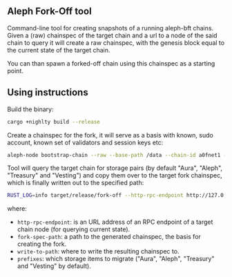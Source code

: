 ## Aleph Fork-Off tool

Command-line tool for creating snapshots of a running aleph-bft chains.
Given a (raw) chainspec of the target chain and a url to a node of the said chain to query it will create a raw chainspec, with the genesis block equal to the current state of the target chain.

You can than spawn a forked-off chain using this chainspec as a starting point.

## Using instructions

Build the binary:

```bash
cargo +nighlty build --release
```

Create a chainspec for the fork, it will serve as a basis with known, sudo account, known set of validators and session keys etc:

```bash
aleph-node bootstrap-chain --raw --base-path /data --chain-id a0fnet1 --account-ids <id1,id2,...>  --sudo-account-id <sudo_id> > chainspec.json
```

Tool will query the target chain for storage pairs (by default "Aura", "Aleph", "Treasury" and "Vesting") and copy them over to the target fork chainspec, which is finally written out to the specified path:

```bash
RUST_LOG=info target/release/fork-off --http-rpc-endpoint http://127.0.0.1:9933 --fork-spec-path chainspec.json --write-to-path chainspec.fork.json --prefixes <Pallet1,Pallet2,...>
```

where:

* `http-rpc-endpoint`: is an URL address of an RPC endpoint of a target chain node (for querying current state).
* `fork-spec-path`: a path to the generated chainspec, the basis for creating the fork.
* `write-to-path`: where to write the resulting chainspec to.
* `prefixes`: which storage items to migrate ("Aura", "Aleph", "Treasury" and "Vesting" by default).
